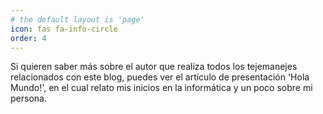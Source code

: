 ```yaml
---
# the default layout is 'page'
icon: fas fa-info-circle
order: 4
---
```


Si quieren saber más sobre el autor que realiza todos los tejemanejes relacionados con este blog, 
puedes ver el artículo de presentación 'Hola Mundo!', en el cual relato mis inicios en la 
informática y un poco sobre mi persona.


